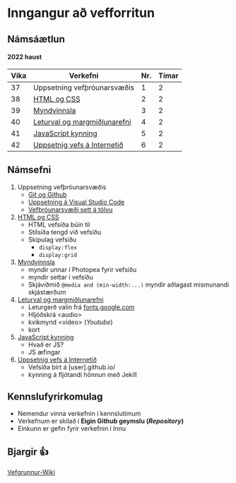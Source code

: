 # Inngangur að vefforritun

## Námsáætlun

#### 2022 haust

| Vika  | Verkefni  | Nr. | Tímar | 
|---|---|---|---|
| 37 | Uppsetning vefþróunarsvæðis | 1 | 2 |
| 38 | [HTML og CSS](https://github.com/Grunnskoli/Namsefni/tree/main/V-2)  | 2 | 2 |
| 39 | [Myndvinnsla](https://github.com/Grunnskoli/Namsefni/tree/main/V-3) | 3 | 2 |
| 40 | [Leturval og margmiðlunarefni](/V-4/README.md) | 4 | 2 |
| 41 | [JavaScript kynning](/V-5/README.md) | 5 | 2 |
| 42 | [Uppsetnig vefs á Internetið](/V-6/README.md) | 6 | 2 |

## Námsefni

1. Uppsetning vefþróunarsvæðis
   * [Git og Github](https://github.com/gjg/vefgrunnur/wiki/N%C3%BDskr%C3%A1ning-%C3%A1-Github)
   * [Uppsetning á Visual Studio Code](https://github.com/gjg/vefgrunnur/wiki/Undirbuningur)
   * [Vefþróunarsvæði sett á tölvu](https://vefgrunnur.github.io/verkefnaskil/git_verklag.html)    
2. [HTML og CSS](/V-2/README.md) 
   * HTML vefsíða búin til
   * Stílsíða tengd við vefsíðu
   * Skipulag vefsíðu 
     * ```display:flex```
     * ```display:grid``` 
3. [Myndvinnsla](/V-3/README.md)
   * myndir unnar í Photopea fyrir vefsíðu
   * myndir settar í vefsíðu
   * Skjáviðmið ```@media and (min-width:...)```  myndir aðlagast mismunandi skjástærðum
4. [Leturval og margmiðlunarefni](/V-4/README.md)
   * Leturgerð valin frá [fonts.google.com](https://fonts.google.com/)
   * Hljóðskrá &lt;audio&gt; 
   * kvikmynd &lt;video&gt; (_Youtube_)
   * kort
5. [JavaScript kynning](/V-5/README.md)
    * Hvað er JS?
    * JS æfingar
6. [Uppsetnig vefs á Internetið](/V-6/README.md)
   * Vefsíða birt á [user].github.io/
   * kynning á fljótandi hönnun með Jekill


## Kennslufyrirkomulag

* Nemendur vinna verkefnin í kennslutímum
* Verkefnum er skilað í **Eigin Github geymslu (_Repository_)**
* Einkunn er gefin fyrir verkefnin í Innu

## Bjargir 👍
[Vefgrunnur-Wiki](https://github.com/GJG/Vefgrunnur/wiki)


<!--
#### 👋 [Undirbúningur og bjargir](https://github.com/vefumsjon/Namsefni/wiki)

#### 🧙💻 [Verkefni, námsefni og sýnidæmi](https://github.com/vefumsjon/namsefni/)

#### 🌈 Verkefnaskil: [Github.com/22VG](https://github.com/22vg)

#### 🙋‍♀️ Stundatalfan er í [Innu](https://r.inna.is/) og einkunnir birtast þar.
-->


